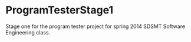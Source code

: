 ProgramTesterStage1
===================

Stage one for the program tester project for spring 2014 SDSMT Software Engineering class.
